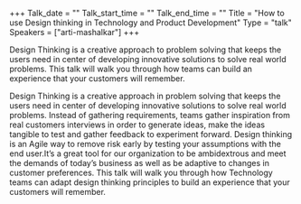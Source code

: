 +++
Talk_date = ""
Talk_start_time = ""
Talk_end_time = ""
Title = "How to use Design thinking in Technology and Product Development"
Type = "talk"
Speakers = ["arti-mashalkar"]
+++

Design Thinking is a creative approach to problem solving that keeps the users need in center of developing innovative solutions to solve real world problems. This talk will walk you through how teams can build an experience that your customers will remember.

Design Thinking is a creative approach in problem solving that keeps the users need in center of developing innovative solutions to solve real world problems. Instead of gathering requirements, teams gather inspiration from real customers interviews in order to generate ideas, make the ideas tangible to test and gather feedback to experiment forward. Design thinking is an Agile way to remove risk early by testing your assumptions with the end user.It’s a great tool for our organization to be ambidextrous and meet the demands of today’s business as well as be adaptive to changes in customer preferences. This talk will walk you through how Technology teams can adapt design thinking principles to build an experience that your customers will remember.